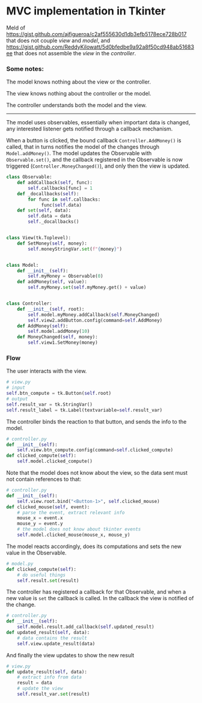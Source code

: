# MVC implementation in Tkinter

Meld of https://gist.github.com/ajfigueroa/c2af555630d1db3efb5178ece728b017 that does not couple _view_ and _model_, and https://gist.github.com/ReddyKilowatt/5d0bfedbe9a92a8f50cd948ab51683ee that does not assemble the _view_ in the _controller_.

### Some notes:

The model knows nothing about the view or the controller.

The view knows nothing about the controller or the model.

The controller understands both the model and the view.

---

The model uses observables, essentially when important data is changed, any interested listener gets notified through a callback mechanism.
<!-- When `Model.addMoney()` is called, the registered callbacks are executed. -->

When a button is clicked, the bound callback `Controller.AddMoney()` is called, that in turns notifies the model of the changes through `Model.addMoney()`.
The model updates the Observable with `Observable.set()`, and the callback registered in the Observable is now triggered (`Controller.MoneyChanged()`), and only then the view is updated.

```python
class Observable:
    def addCallback(self, func):
        self.callbacks[func] = 1
    def _docallbacks(self):
        for func in self.callbacks:
             func(self.data)
    def set(self, data):
        self.data = data
        self._docallbacks()


class View(tk.Toplevel):
    def SetMoney(self, money):
        self.moneyStringVar.set(f"{money}")


class Model:
    def __init__(self):
        self.myMoney = Observable(0)
    def addMoney(self, value):
        self.myMoney.set(self.myMoney.get() + value)


class Controller:
    def __init__(self, root):
        self.model.myMoney.addCallback(self.MoneyChanged)
        self.view2.addButton.config(command=self.AddMoney)
    def AddMoney(self):
        self.model.addMoney(10)
    def MoneyChanged(self, money):
        self.view1.SetMoney(money)
```

### Flow

The user interacts with the view.

```python
# view.py
# input
self.btn_compute = tk.Button(self.root)
# output
self.result_var = tk.StringVar()
self.result_label = tk.Label(textvariable=self.result_var)
```

The controller binds the reaction to that button, and sends the info to the model.

```python
# controller.py
def __init__(self):
    self.view.btn_compute.config(command=self.clicked_compute)
def clicked_compute(self):
    self.model.clicked_compute()
```

Note that the model does not know about the view, so the data sent must not contain references to that:

```python
# controller.py
def __init__(self):
    self.view.root.bind("<Button-1>", self.clicked_mouse)
def clicked_mouse(self, event):
    # parse the event, extract relevant info
    mouse_x = event.x
    mouse_y = event.y
    # the model does not know about tkinter events
    self.model.clicked_mouse(mouse_x, mouse_y)
```

The model reacts accordingly, does its computations and sets the new value in the Observable.

```python
# model.py
def clicked_compute(self):
    # do useful things
    self.result.set(result)
```

The controller has registered a callback for that Observable, and when a new value is `set` the callback is called. In the callback the view is notified of the change.

```python
# controller.py
def __init__(self):
    self.model.result.add_callback(self.updated_result)
def updated_result(self, data):
    # data contains the result
    self.view.update_result(data)
```

And finally the view updates to show the new result

```python
# view.py
def update_result(self, data):
    # extract info from data
    result = data
    # update the view
    self.result_var.set(result)
```
